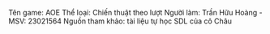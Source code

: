 Tên game: AOE
Thể loại: Chiến thuật theo lượt
Người làm: Trần Hữu Hoàng - MSV: 23021564
Nguồn tham khảo: tài liệu tự học SDL của cô Châu
